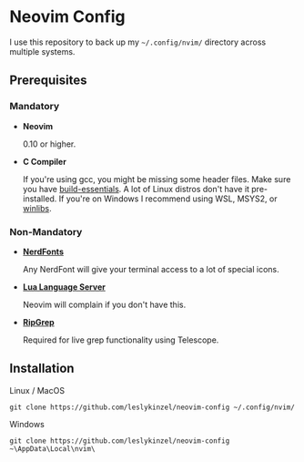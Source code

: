 # Neovim Config

I use this repository to back up my `~/.config/nvim/` directory across multiple systems.

## Prerequisites

### Mandatory

- **Neovim**

    0.10 or higher.

- **C Compiler**

    If you're using gcc, you might be missing some header files. Make sure you have [build-essentials](https://linuxize.com/post/how-to-install-gcc-on-ubuntu-20-04/). A lot of Linux distros don't have it pre-installed.
    If you're on Windows I recommend using WSL, MSYS2, or [winlibs](https://www.winlibs.com/#download-release).

### Non-Mandatory

- [**NerdFonts**](https://www.nerdfonts.com/)
    
    Any NerdFont will give your terminal access to a lot of special icons.

- [**Lua Language Server**](https://luals.github.io/wiki/)

    Neovim will complain if you don't have this.

- [**RipGrep**](https://github.com/BurntSushi/ripgrep)

    Required for live grep functionality using Telescope.

## Installation

Linux / MacOS
```
git clone https://github.com/leslykinzel/neovim-config ~/.config/nvim/
```

Windows
```
git clone https://github.com/leslykinzel/neovim-config ~\AppData\Local\nvim\
```
